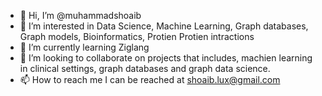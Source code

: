 - 👋 Hi, I’m @muhammadshoaib
- 👀 I’m interested in Data Science, Machine Learning, Graph databases, Graph models, Bioinformatics, Protien Protien intractions 
- 🌱 I’m currently learning Ziglang
- 💞️ I’m looking to collaborate on projects that includes, machien learning in clinical settings, graph databases and graph data science. 
- 📫 How to reach me I can be reached at shoaib.lux@gmail.com

<!---
muhammadshoaib/muhammadshoaib is a ✨ special ✨ repository because its `README.md` (this file) appears on your GitHub profile.
You can click the Preview link to take a look at your changes.
--->
